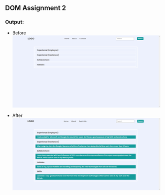 ## DOM Assignment 2
### Output:
- Before
![Output](./images/before_2.jpg)

- After
![Output](./images/after_2.jpg)